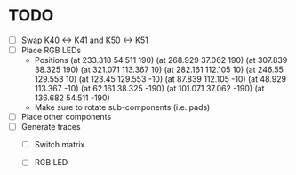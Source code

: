 # TODO

- [ ] Swap K40 <-> K41 and K50 <-> K51
- [ ] Place RGB LEDs
    - Positions
        (at 233.318 54.511 190)
        (at 268.929 37.062 190)
        (at 307.839 38.325 190)
        (at 321.071 113.367 10)
        (at 282.161 112.105 10)
        (at 246.55 129.553 10)
        (at 123.45 129.553 -10)
        (at 87.839 112.105 -10)
        (at 48.929 113.367 -10)
        (at 62.161 38.325 -190)
        (at 101.071 37.062 -190)
        (at 136.682 54.511 -190)
    - Make sure to rotate sub-components (i.e. pads)
- [ ] Place other components
- [ ] Generate traces
    - [ ] Switch matrix
    - [ ] RGB LED

